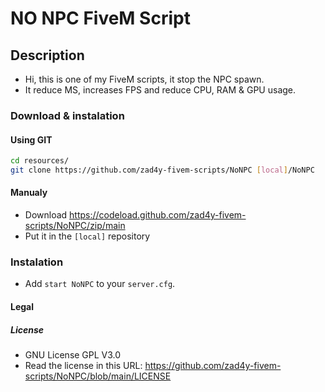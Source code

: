 # NO NPC FiveM Script

## Description

- Hi, this is one of my FiveM scripts, it stop the NPC spawn.
- It reduce MS, increases FPS and reduce CPU, RAM & GPU usage.

### Download & instalation

#### Using GIT

```sh
cd resources/
git clone https://github.com/zad4y-fivem-scripts/NoNPC [local]/NoNPC
```

#### Manualy

- Download <https://codeload.github.com/zad4y-fivem-scripts/NoNPC/zip/main>
- Put it in the `[local]` repository

### Instalation

- Add `start NoNPC` to your `server.cfg`.

#### Legal

##### License

- GNU License GPL V3.0
- Read the license in this URL: <https://github.com/zad4y-fivem-scripts/NoNPC/blob/main/LICENSE>
